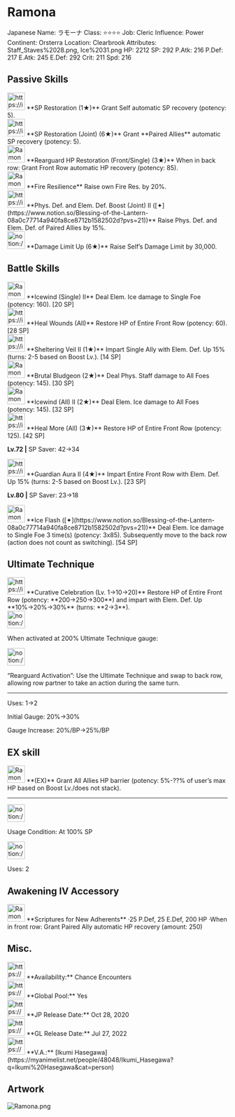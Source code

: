 # Ramona

Japanese Name: ラモーナ
Class: ⭐️⭐️⭐️⭐️
Job: Cleric
Influence: Power
Continent: Orsterra
Location: Clearbrook
Attributes: Staff_Staves%2028.png, Ice%2031.png
HP: 2212
SP: 292
P.Atk: 216
P.Def: 217
E.Atk: 245
E.Def: 292
Crit: 211
Spd: 216

## Passive Skills

<aside>
<img src="https://img.game8.jp/6936448/39b8fea11c6e0fc1f670bfbfb62d93f7.png/show" alt="https://img.game8.jp/6936448/39b8fea11c6e0fc1f670bfbfb62d93f7.png/show" width="40px" /> **SP Restoration (1★)**
Grant Self automatic SP recovery (potency: 5).

<aside>
<img src="https://img.game8.jp/6936448/39b8fea11c6e0fc1f670bfbfb62d93f7.png/show" alt="https://img.game8.jp/6936448/39b8fea11c6e0fc1f670bfbfb62d93f7.png/show" width="40px" /> **SP Restoration (Joint) (6★)**
Grant **Paired Allies** automatic SP recovery (potency: 5).

</aside>

</aside>

<aside>
<img src="Ramona%20d826377e12984452b7bf7ae1a8310afa/HP_Restoration.png" alt="Ramona%20d826377e12984452b7bf7ae1a8310afa/HP_Restoration.png" width="40px" /> **Rearguard HP Restoration (Front/Single) (3★)**
When in back row: Grant Front Row automatic HP recovery (potency: 85).

</aside>

<aside>
<img src="Ramona%20d826377e12984452b7bf7ae1a8310afa/Fire_Resilience.png" alt="Ramona%20d826377e12984452b7bf7ae1a8310afa/Fire_Resilience.png" width="40px" /> **Fire Resilience**
Raise own Fire Res. by 20%.

</aside>

<aside>
<img src="https://img.game8.jp/6930250/9a52777b74e410e30490fb7d4badbf3d.png/show" alt="https://img.game8.jp/6930250/9a52777b74e410e30490fb7d4badbf3d.png/show" width="40px" /> **Phys. Def. and Elem. Def. Boost (Joint) II ([✦](https://www.notion.so/Blessing-of-the-Lantern-08a0c77714a940fa8ce8712b1582502d?pvs=21))**
Raise Phys. Def. and Elem. Def. of Paired Allies by 15%.

</aside>

<aside>
<img src="notion://custom_emoji/2482af5e-3bb7-4af8-a110-df4150e44521/17debbc6-5396-80a6-933a-007af3a7f551" alt="notion://custom_emoji/2482af5e-3bb7-4af8-a110-df4150e44521/17debbc6-5396-80a6-933a-007af3a7f551" width="40px" /> **Damage Limit Up (6★)**
Raise Self’s Damage Limit by 30,000.

</aside>

## Battle Skills

<aside>
<img src="Ramona%20d826377e12984452b7bf7ae1a8310afa/Ice.png" alt="Ramona%20d826377e12984452b7bf7ae1a8310afa/Ice.png" width="40px" /> **Icewind (Single) II**
Deal Elem. Ice damage to Single Foe (potency: 160). [20 SP]

</aside>

<aside>
<img src="https://img.game8.jp/6909197/4eaa54be6aac9c9c4a1b006531ef1771.png/show" alt="https://img.game8.jp/6909197/4eaa54be6aac9c9c4a1b006531ef1771.png/show" width="40px" /> **Heal Wounds (All)**
Restore HP of Entire Front Row (potency: 60). [28 SP]

</aside>

<aside>
<img src="https://img.game8.jp/6909195/fb1af3b553f4112d4403e0f7452fd2a2.png/show" alt="https://img.game8.jp/6909195/fb1af3b553f4112d4403e0f7452fd2a2.png/show" width="40px" /> **Sheltering Veil II (1★)**
Impart Single Ally with Elem. Def. Up 15% (turns: 2-5 based on Boost Lv.). [14 SP]

</aside>

<aside>
<img src="Ramona%20d826377e12984452b7bf7ae1a8310afa/Staff_Staves.png" alt="Ramona%20d826377e12984452b7bf7ae1a8310afa/Staff_Staves.png" width="40px" /> **Brutal Bludgeon (2★)**
Deal Phys. Staff damage to All Foes (potency: 145). [30 SP]

</aside>

<aside>
<img src="Ramona%20d826377e12984452b7bf7ae1a8310afa/Ice%201.png" alt="Ramona%20d826377e12984452b7bf7ae1a8310afa/Ice%201.png" width="40px" /> **Icewind (All) II (2★)**
Deal Elem. Ice damage to All Foes (potency: 145). [32 SP]

</aside>

<aside>
<img src="https://img.game8.jp/6909197/4eaa54be6aac9c9c4a1b006531ef1771.png/show" alt="https://img.game8.jp/6909197/4eaa54be6aac9c9c4a1b006531ef1771.png/show" width="40px" /> **Heal More (All) (3★)**
Restore HP of Entire Front Row (potency: 125). [42 SP]

**Lv.72 |** SP Saver: 42→34

</aside>

<aside>
<img src="https://img.game8.jp/6909195/fb1af3b553f4112d4403e0f7452fd2a2.png/show" alt="https://img.game8.jp/6909195/fb1af3b553f4112d4403e0f7452fd2a2.png/show" width="40px" /> **Guardian Aura II (4★)**
Impart Entire Front Row with Elem. Def. Up 15% (turns: 2-5 based on Boost Lv.). [23 SP]

**Lv.80 |** SP Saver: 23→18

</aside>

<aside>
<img src="Ramona%20d826377e12984452b7bf7ae1a8310afa/Ice%202.png" alt="Ramona%20d826377e12984452b7bf7ae1a8310afa/Ice%202.png" width="40px" /> **Ice Flash ([✦](https://www.notion.so/Blessing-of-the-Lantern-08a0c77714a940fa8ce8712b1582502d?pvs=21))**
Deal Elem. Ice damage to Single Foe 3 time(s) (potency: 3x85). Subsequently move to the back row (action does not count as switching). [54 SP]

</aside>

## Ultimate Technique

<aside>
<img src="https://img.game8.jp/6909197/4eaa54be6aac9c9c4a1b006531ef1771.png/show" alt="https://img.game8.jp/6909197/4eaa54be6aac9c9c4a1b006531ef1771.png/show" width="40px" /> **Curative Celebration (Lv. 1→10→20)**
Restore HP of Entire Front Row (potency: **200→250→300**) and impart with Elem. Def. Up **10%→20%→30%** (turns: **2→3**).

<aside>
<img src="notion://custom_emoji/2482af5e-3bb7-4af8-a110-df4150e44521/137ebbc6-5396-80a2-a199-007a067e9993" alt="notion://custom_emoji/2482af5e-3bb7-4af8-a110-df4150e44521/137ebbc6-5396-80a2-a199-007a067e9993" width="40px" />

When activated at 200% Ultimate Technique gauge:

<aside>
<img src="notion://custom_emoji/2482af5e-3bb7-4af8-a110-df4150e44521/193ebbc6-5396-8076-8391-007aae0ede08" alt="notion://custom_emoji/2482af5e-3bb7-4af8-a110-df4150e44521/193ebbc6-5396-8076-8391-007aae0ede08" width="40px" />

“Rearguard Activation”: Use the Ultimate Technique and swap to back row, allowing row partner to take an action during the same turn.

</aside>

</aside>

---

Uses:
1→2

Initial Gauge:
20%→30%

Gauge Increase:
20%/BP→25%/BP

</aside>

## EX skill

<aside>
<img src="Ramona%20d826377e12984452b7bf7ae1a8310afa/Barrier.png" alt="Ramona%20d826377e12984452b7bf7ae1a8310afa/Barrier.png" width="40px" /> **(EX)**
Grant All Allies HP barrier (potency: 5%-??% of user’s max HP based on Boost Lv./does not stack).

---

<aside>
<img src="notion://custom_emoji/2482af5e-3bb7-4af8-a110-df4150e44521/137ebbc6-5396-802c-b9bc-007a54884b6f" alt="notion://custom_emoji/2482af5e-3bb7-4af8-a110-df4150e44521/137ebbc6-5396-802c-b9bc-007a54884b6f" width="40px" />

Usage Condition: At 100% SP

</aside>

<aside>
<img src="notion://custom_emoji/2482af5e-3bb7-4af8-a110-df4150e44521/137ebbc6-5396-80ba-9f36-007a936447ac" alt="notion://custom_emoji/2482af5e-3bb7-4af8-a110-df4150e44521/137ebbc6-5396-80ba-9f36-007a936447ac" width="40px" />

Uses: 2

</aside>

</aside>

## Awakening IV Accessory

<aside>
<img src="Ramona%20d826377e12984452b7bf7ae1a8310afa/Awakening_IV.png" alt="Ramona%20d826377e12984452b7bf7ae1a8310afa/Awakening_IV.png" width="40px" /> **Scriptures for New Adherents**
·25 P.Def, 25 E.Def, 200 HP
·When in front row: Grant Paired Ally automatic HP recovery (amount: 250)

</aside>

## Misc.

<aside>
<img src="https://www.notion.so/icons/gift_gray.svg" alt="https://www.notion.so/icons/gift_gray.svg" width="40px" /> **Availability:** Chance Encounters

</aside>

<aside>
<img src="https://www.notion.so/icons/globe_gray.svg" alt="https://www.notion.so/icons/globe_gray.svg" width="40px" /> **Global Pool:** Yes

</aside>

<aside>
<img src="https://www.notion.so/icons/calendar_red.svg" alt="https://www.notion.so/icons/calendar_red.svg" width="40px" /> **JP Release Date:**
Oct 28, 2020

</aside>

<aside>
<img src="https://www.notion.so/icons/calendar_blue.svg" alt="https://www.notion.so/icons/calendar_blue.svg" width="40px" /> **GL Release Date:**
Jul 27, 2022

</aside>

<aside>
<img src="https://www.notion.so/icons/microphone_gray.svg" alt="https://www.notion.so/icons/microphone_gray.svg" width="40px" /> **V.A.:** [Ikumi Hasegawa](https://myanimelist.net/people/48048/Ikumi_Hasegawa?q=Ikumi%20Hasegawa&cat=person)

</aside>

## Artwork

![Ramona.png](Ramona%20d826377e12984452b7bf7ae1a8310afa/Ramona.png)